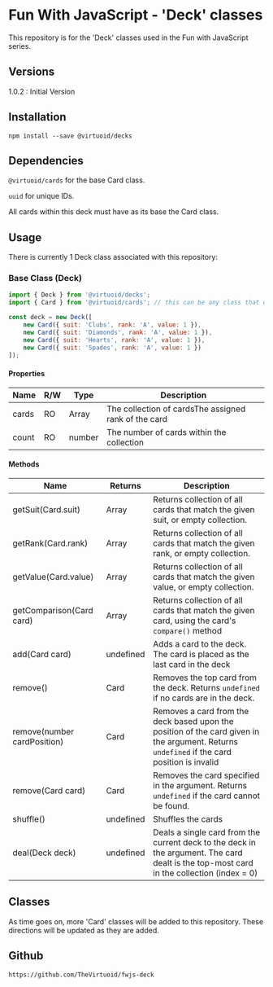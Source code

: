 # Fun With JavaScript - 'Deck' classes

This repository is for the 'Deck' classes used in the Fun with JavaScript series.

## Versions

1.0.2 : Initial Version

## Installation

```
npm install --save @virtuoid/decks
```

## Dependencies

```@virtuoid/cards``` for the base Card class. 

```uuid``` for unique IDs. 

All cards within this deck must have as its base the Card class.

## Usage

There is currently 1 Deck class associated with this repository:

### Base Class (Deck)

```javascript
import { Deck } from '@virtuoid/decks';
import { Card } from '@virtuoid/cards'; // this can be any class that extends 'Card'

const deck = new Deck([
	new Card({ suit: 'Clubs', rank: 'A', value: 1 }),
	new Card({ suit: 'Diamonds', rank: 'A', value: 1 }),
	new Card({ suit: 'Hearts', rank: 'A', value: 1 }),
	new Card({ suit: 'Spades', rank: 'A', value: 1 })
]);
```
#### Properties
| Name  | R/W | Type        | Description                                          |
|-------| --- |-------------|------------------------------------------------------|
| cards | RO | Array<Card>  | The collection of cardsThe assigned rank of the card |
| count | RO | number       | The number of cards within the collection            |

#### Methods
| Name                        | Returns     | Description                                                                                                                                     |
|-----------------------------|-------------|-------------------------------------------------------------------------------------------------------------------------------------------------|
| getSuit(Card.suit)          | Array<Card> | Returns collection of all cards that match the given suit, or empty collection.                                                                 |
| getRank(Card.rank)          | Array<Card> | Returns collection of all cards that match the given rank, or empty collection.                                                                 |
| getValue(Card.value)        | Array<Card> | Returns collection of all cards that match the given value, or empty collection.                                                                |
| getComparison(Card card)    | Array<Card> | Returns collection of all cards that match the given card, using the card's ```compare()``` method                                              |
| add(Card card)              | undefined   | Adds a card to the deck. The card is placed as the last card in the deck                                                                        |
| remove()                    | Card        | Removes the top card from the deck. Returns ```undefined``` if no cards are in the deck.                                                        |
| remove(number cardPosition) | Card        | Removes a card from the deck based upon the position of the card given in the argument. Returns ```undefined``` if the card position is invalid |
| remove(Card card)           | Card        | Removes the card specified in the argument. Returns ```undefined``` if the card cannot be found.                                                |
| shuffle()                   | undefined   | Shuffles the cards                                                                                                                              |
| deal(Deck deck)             | undefined   | Deals a single card from the current deck to the deck in the argument. The card dealt is the top-most card in the collection (index = 0)        |

## Classes

As time goes on, more 'Card' classes will be added to this repository. These directions will be updated as they are added.

## Github

```
https://github.com/TheVirtuoid/fwjs-deck
```

